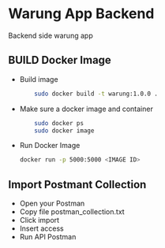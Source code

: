 # Warung App Backend
Backend side warung app
## BUILD Docker Image
- Build image
    ```bash
        sudo docker build -t warung:1.0.0 .
- Make sure a docker image and container
    ```bash
        sudo docker ps
        sudo docker image
- Run Docker Image
    ```bash
    docker run -p 5000:5000 <IMAGE ID>
## Import Postmant Collection
- Open your Postman
- Copy file postman_collection.txt
- Click import
- Insert access
- Run API Postman